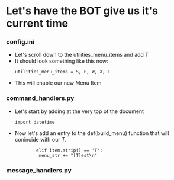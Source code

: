 # Let's have the BOT give us it's current time

### config.ini
- Let's scroll down to the utilities_menu_items and add T
- It should look something like this now:
  ```
  utilities_menu_items = S, F, W, X, T
   ```
- This will enable our new Menu Item
### command_handlers.py
- Let's start by adding at the very top of the document 
   ```
   import datetime
   ```
 - Now let's add an entry to the def(build_menu) function that will conincide with our *T*.
   ```
           elif item.strip() == 'T':
            menu_str += "[T]est\n"
   ```

### message_handlers.py

